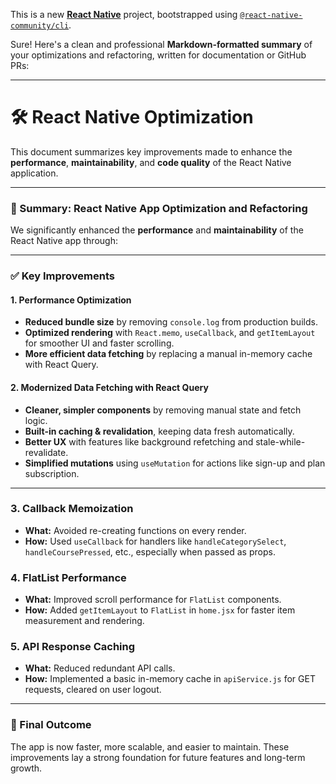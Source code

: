 This is a new [**React Native**](https://reactnative.dev) project, bootstrapped using [`@react-native-community/cli`](https://github.com/react-native-community/cli).

Sure! Here's a clean and professional **Markdown-formatted summary** of your optimizations and refactoring, written for documentation or GitHub PRs:

---

# 🛠️ React Native Optimization 

This document summarizes key improvements made to enhance the **performance**, **maintainability**, and **code quality** of the React Native application.

---



### 📌 Summary: React Native App Optimization and Refactoring

We significantly enhanced the **performance** and **maintainability** of the React Native app through:

---

### ✅ **Key Improvements**

#### 1. **Performance Optimization**

* **Reduced bundle size** by removing `console.log` from production builds.
* **Optimized rendering** with `React.memo`, `useCallback`, and `getItemLayout` for smoother UI and faster scrolling.
* **More efficient data fetching** by replacing a manual in-memory cache with React Query.

#### 2. **Modernized Data Fetching with React Query**

* **Cleaner, simpler components** by removing manual state and fetch logic.
* **Built-in caching & revalidation**, keeping data fresh automatically.
* **Better UX** with features like background refetching and stale-while-revalidate.
* **Simplified mutations** using `useMutation` for actions like sign-up and plan subscription.

---


### 3. **Callback Memoization**

* **What:** Avoided re-creating functions on every render.
* **How:** Used `useCallback` for handlers like `handleCategorySelect`, `handleCoursePressed`, etc., especially when passed as props.

### 4. **FlatList Performance**

* **What:** Improved scroll performance for `FlatList` components.
* **How:** Added `getItemLayout` to `FlatList` in `home.jsx` for faster item measurement and rendering.

### 5. **API Response Caching**

* **What:** Reduced redundant API calls.
* **How:** Implemented a basic in-memory cache in `apiService.js` for GET requests, cleared on user logout.


---

### 🧠 Final Outcome

The app is now faster, more scalable, and easier to maintain. These improvements lay a strong foundation for future features and long-term growth.



